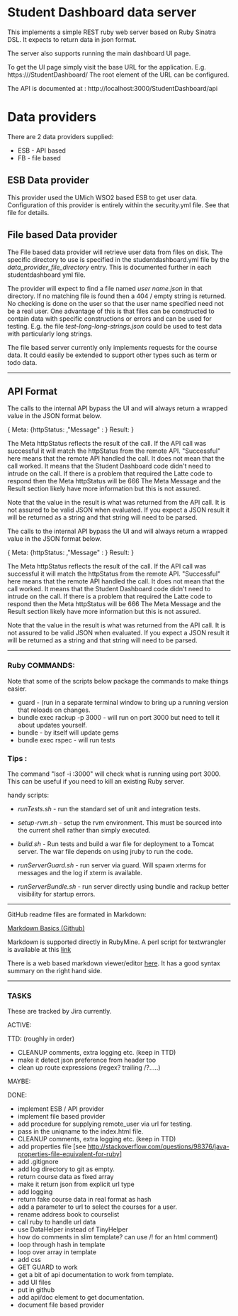 # Student Dashboard data server
This implements a simple REST ruby web server based on Ruby Sinatra DSL.
It expects to return data in json format.

The server also supports running the main dashboard UI page.

To get the UI page simply visit the base URL for 
the application.  E.g. https://<host>/StudentDashboard/
The root element of the URL can be configured.

The API is documented at : http://localhost:3000/StudentDashboard/api

# Data providers
There are 2 data providers supplied:

* ESB - API based
* FB - file based

## ESB Data provider
This provider used the UMich WSO2 based ESB to get user data.  Configuration
of this provider is entirely within the security.yml file.  See that file
for details.

## File based Data provider
The File based data provider will retrieve user data from
files on disk.  The specific directory to use is specified in the
studentdashboard.yml file by the *data_provider_file_directory*  entry.
This is documented further in each studentdashboard yml file.

The provider will expect to find a file named *user name.json* in that
directory. If no matching file is found then a 404 / empty string is returned.
No checking is done on the user so that the user name specified need not be a real
user. One advantage of this is that files can be constructed to contain
data with specific constructions or errors and can be used for testing.  E.g. the file *test-long-long-strings.json*
could be used to test data with particularly long strings.

The file based server currently only implements requests for the course
data. It could easily be extended to support other types such as term or todo data.

----

## API Format

The calls to the internal API bypass the UI and will always return a wrapped value in the JSON format below.

{ Meta: {httpStatus: <somethingcool>,"Message" : <something cool with words>}
  Result: <result>
  }

The Meta httpStatus reflects the result of the call.  If the API call was successful it will match the httpStatus
from the remote API.  "Successful" here means that the remote API handled the call.  It does not mean that the call
worked.  It means that the Student Dashboard code didn't need to intrude on the call.
If there is a problem that required the Latte code to respond then the Meta httpStatus will be 666
The Meta Message and the Result section likely have more information but this is not assured.

Note that the value in the result is what was returned from the API call. It is not assured to be valid JSON
when evaluated. If you expect a JSON result it will be returned as a string and that string will need to be parsed.

The calls to the internal API bypass the UI and will always return a wrapped value in the JSON format below.

{ Meta: {httpStatus: <somethingcool>,"Message" : <something cool with words>}
  Result: <result>
  }

The Meta httpStatus reflects the result of the call.  If the API call was successful it will match the httpStatus
from the remote API.  "Successful" here means that the remote API handled the call.  It does not mean that the call
worked.  It means that the Student Dashboard code didn't need to intrude on the call.
If there is a problem that required the Latte code to respond then the Meta httpStatus will be 666
The Meta Message and the Result section likely have more information but this is not assured.

Note that the value in the result is what was returned from the API call. It is not assured to be valid JSON
when evaluated. If you expect a JSON result it will be returned as a string and that string will need to be parsed.

-----

### Ruby COMMANDS:

Note that some of the scripts below package the commands to make things easier.

* guard - (run in a separate terminal window to bring up a running version
that reloads on changes.
* bundle exec rackup -p 3000 - will run on port 3000 but need to tell it
about updates yourself.
* bundle - by itself will update gems
* bundle exec rspec - will run tests

### Tips :

The command "lsof -i :3000" will check what is running using
port 3000.  This can be useful if you need to kill an existing Ruby server.

handy scripts:

* *runTests.sh* - run the standard set of unit and integration tests.

* *setup-rvm.sh* - setup the rvm environment.  This must be sourced into
the current shell rather than simply executed.

* *build.sh* - Run tests and build a war file for deployment to a Tomcat
server.  The war file depends on using jruby to run the code.

* *runServerGuard.sh* - run server via guard.  Will spawn xterms for
messages and the log if xterm is available.

* *runServerBundle.sh* - run server directly using bundle and rackup
better visibility for startup errors.

---------

GitHub readme files are formated in Markdown:

[Markdown Basics (Github)](https://help.github.com/articles/markdown-basics)

Markdown is supported directly in RubyMine.  A perl script for textwrangler is available at this [link](http://daringfireball.net/projects/downloads/Markdown_1.0.1.zip
)

There is a web based markdown viewer/editor [here](http://daringfireball.net/projects/markdown/dingus).
It has a good syntax summary on the right hand side.

----------------------

### TASKS

These are tracked by Jira currently.

ACTIVE:

TTD: (roughly in order)

- CLEANUP comments, extra logging etc. (keep in TTD)
- make it detect json preference from header too
- clean up route expressions (regex? trailing /?.....)

MAYBE:

DONE:


- implement ESB / API provider
- implement file based provider
- add procedure for supplying remote_user via url for testing.
- pass in the uniqname to the index.html file.
- CLEANUP comments, extra logging etc. (keep in TTD)
- add properties file [see http://stackoverflow.com/questions/98376/java-properties-file-equivalent-for-ruby]
- add .gitignore
- add log directory to git as empty.
- return course data as fixed array
- make it return json from explicit url type
- add logging
- return fake course data in real format as hash
- add a parameter to url to select the courses for a user.
- rename address book to courselist
- call ruby to handle url data
- use DataHelper instead of TinyHelper
- how do comments in slim template?  can use /! for an html comment)
- loop through hash in template
- loop over array in template
- add css
- GET GUARD to work
- get a bit of api documentation to work from template.
- add UI files
- put in github
- add api/doc element to get documentation.
- document file based provider
